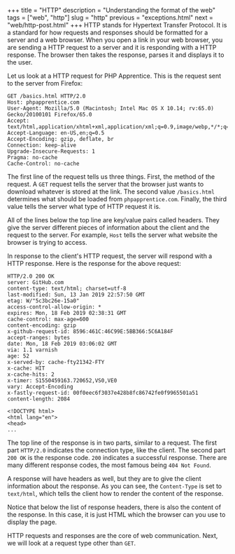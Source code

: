 +++
title = "HTTP"
description = "Understanding the format of the web"
tags = ["web", "http"]
slug = "http"
previous = "exceptions.html"
next = "web/http-post.html"
+++
HTTP stands for Hypertext Transfer Protocol. It is a standard for how requests and responses should be formatted for
a server and a web browser. When you open a link in your web browser, you are sending a HTTP request to a server and it
is responding with a HTTP response. The browser then takes the response, parses it and displays it to the user.

Let us look at a HTTP request for PHP Apprentice. This is the request sent to the server from Firefox:
```http
GET /basics.html HTTP/2.0
Host: phpapprentice.com
User-Agent: Mozilla/5.0 (Macintosh; Intel Mac OS X 10.14; rv:65.0) Gecko/20100101 Firefox/65.0
Accept: text/html,application/xhtml+xml,application/xml;q=0.9,image/webp,*/*;q=0.8
Accept-Language: en-US,en;q=0.5
Accept-Encoding: gzip, deflate, br
Connection: keep-alive
Upgrade-Insecure-Requests: 1
Pragma: no-cache
Cache-Control: no-cache
```
The first line of the request tells us three things. First, the method of the request. A `GET` request tells the server
that the browser just wants to download whatever is stored at the link. The second value `/basics.html` determines
what should be loaded from `phpapprentice.com`. Finally, the third value tells the server what type of HTTP request it is.

All of the lines below the top line are key/value pairs called headers. They give the server different pieces of information
about the client and the request to the server. For example, `Host` tells the server what website the browser is
trying to access.

In response to the client's HTTP request, the server will respond with a HTTP response. Here is the response for the above request:
```http
HTTP/2.0 200 OK
server: GitHub.com
content-type: text/html; charset=utf-8
last-modified: Sun, 13 Jan 2019 22:57:50 GMT
etag: W/"5c3bc26e-15a0"
access-control-allow-origin: *
expires: Mon, 18 Feb 2019 02:38:31 GMT
cache-control: max-age=600
content-encoding: gzip
x-github-request-id: 8596:461C:46C99E:5BB366:5C6A184F
accept-ranges: bytes
date: Mon, 18 Feb 2019 03:06:02 GMT
via: 1.1 varnish
age: 52
x-served-by: cache-fty21342-FTY
x-cache: HIT
x-cache-hits: 2
x-timer: S1550459163.720652,VS0,VE0
vary: Accept-Encoding
x-fastly-request-id: 00f0eec6f3037e428b8fc86742fe0f9965501a51
content-length: 2084

<!DOCTYPE html>
<html lang="en">
<head>
...
```

The top line of the response is in two parts, similar to a request.
The first part `HTTP/2.0` indicates the connection type, like the client.
The second part `200 OK` is the response code. `200` indicates a successful response.
There are many different response codes, the most famous being `404 Not Found`.

A response will have headers as well, but they are to give the client information about the response. As you can see,
the `Content-Type` is set to `text/html`, which tells the client how to render the content of the response.

Notice that below the list of response headers, there is also the content of the response. In this case, it is just HTML
which the browser can you use to display the page.

HTTP requests and responses are the core of web communication. Next, we will look at a request type other than `GET`.
